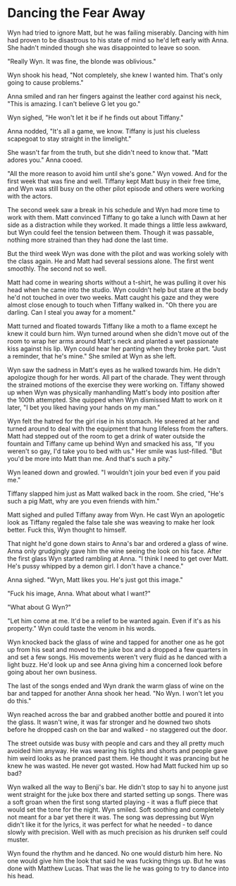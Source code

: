 # Dancing the Fear Away

Wyn had tried to ignore Matt, but he was failing miserably.  Dancing with him had proven to be disastrous to his state of mind so he'd left early with Anna.  She hadn't minded though she was disappointed to leave so soon.

"Really Wyn.  It was fine, the blonde was oblivious."

Wyn shook his head, "Not completely, she knew I wanted him.  That's only going to cause problems."

Anna smiled and ran her fingers against the leather cord against his neck, "This is amazing.  I can't believe G let you go."

Wyn sighed, "He won't let it be if he finds out about Tiffany."

Anna nodded, "It's all a game, we know.  Tiffany is just his clueless scapegoat to stay straight in the limelight."

She wasn't far from the truth, but she didn't need to know that.  "Matt adores you."  Anna cooed.

"All the more reason to avoid him until she's gone."  Wyn vowed.  And for the first week that was fine and well.  Tiffany kept Matt busy in their free time, and Wyn was still busy on the other pilot episode and others were working with the actors.  

The second week saw a break in his schedule and Wyn had more time to work with them.  Matt convinced Tiffany to go take a lunch with Dawn at her side as a distraction while they worked.  It made things a little less awkward, but Wyn could feel the tension between them.  Though it was passable, nothing more strained than they had done the last time.

But the third week Wyn was done with the pilot and was working solely with the class again.  He and Matt had several sessions alone.  The first went smoothly.  The second not so well.

Matt had come in wearing shorts without a t-shirt, he was pulling it over his head when he came into the studio.  Wyn couldn't help but stare at the body he'd not touched in over two weeks.  Matt caught his gaze and they were almost close enough to touch when Tiffany walked in.  "Oh there you are darling.  Can I steal you away for a moment."

Matt turned and floated towards Tiffany like a moth to a flame except he knew it could burn him.  Wyn turned around when she didn't move out of the room to wrap her arms around Matt's neck and planted a wet passionate kiss against his lip.  Wyn could hear her panting when they broke part.  "Just a reminder, that he's mine."  She smiled at Wyn as she left.

Wyn saw the sadness in Matt's eyes as he walked towards him.  He didn't apologize though for her words.  All part of the charade.  They went through the strained motions of the exercise they were working on.  Tiffany showed up when Wyn was physically manhandling Matt's body into position after the 100th attempted.  She quipped when Wyn dismissed Matt to work on it later, "I bet you liked having your hands on my man."

Wyn felt the hatred for the girl rise in his stomach.  He sneered at her and turned around to deal with the equipment that hung lifeless from the rafters.  Matt had stepped out of the room to get a drink of water outside the fountain and Tiffany came up behind Wyn and smacked his ass, "If you weren't so gay, I'd take you to bed with us."  Her smile was lust-filled.  "But you'd be more into Matt than me.  And that's such a pity."

Wyn leaned down and growled.  "I wouldn't join your bed even if you paid me."

Tiffany slapped him just as Matt walked back in the room.  She cried, "He's such a pig Matt, why are you even friends with him."

Matt sighed and pulled Tiffany away from Wyn.  He cast Wyn an apologetic look as Tiffany regaled the false tale she was weaving to make her look better.  Fuck this, Wyn thought to himself.

That night he'd gone down stairs to Anna's bar and ordered a glass of wine.  Anna only grudgingly gave him the wine seeing the look on his face.  After the first glass Wyn started rambling at Anna.  "I think I need to get over Matt.  He's pussy whipped by a demon girl.  I don't have a chance."

Anna sighed.  "Wyn, Matt likes you.  He's just got this image."

"Fuck his image, Anna.  What about what I want?"

"What about G Wyn?"

"Let him come at me.  It'd be a relief to be wanted again.  Even if it's as his property."  Wyn could taste the venom in his words.

Wyn knocked back the glass of wine and tapped for another one as he got up from his seat and moved to the juke box and a dropped a few quarters in and set a few songs.  His movements weren't very fluid as he danced with a light buzz.  He'd look up and see Anna giving him a concerned look before going about her own business.  

The last of the songs ended and Wyn drank the warm glass of wine on the bar and tapped for another Anna shook her head.  "No Wyn.  I won't let you do this."

Wyn reached across the bar and grabbed another bottle and poured it into the glass.  It wasn't wine, it was far stronger and he downed two shots before he dropped cash on the bar and walked - no staggered out the door.

The street outside was busy with people and cars and they all pretty much avoided him anyway.  He was wearing his tights and shorts and people gave him weird looks as he pranced past them.  He thought it was prancing but he knew he was wasted.  He never got wasted.  How had Matt fucked him up so bad?

Wyn walked all the way to Benji's bar.  He didn't stop to say hi to anyone just went straight for the juke box there and started setting up songs.  There was a soft groan when the first song started playing -  it was a fluff piece that would set the tone for the night.  Wyn smiled.  Soft soothing and completely not meant for a bar yet there it was.  The song was depressing but Wyn didn't like it for the lyrics, it was perfect for what he needed - to dance slowly with precision.  Well with as much precision as his drunken self could muster.

Wyn found the rhythm and he danced.  No one would disturb him here.  No one would give him the look that said he was fucking things up.  But he was done with Matthew Lucas.  That was the lie he was going to try to dance into his head.
